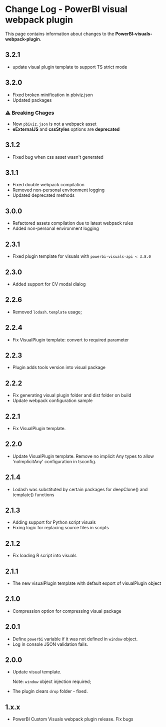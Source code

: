 # Change Log - PowerBI visual webpack plugin

This page contains information about changes to the **PowerBI-visuals-webpack-plugin**.

## 3.2.1

* update visual plugin template to support TS strict mode 

## 3.2.0
* Fixed broken minification in pbiviz.json
* Updated packages
### **⚠ Breaking Chages**
* Now `pbiviz.json` is not a webpack asset
* **eExternalJS** and **cssStyles** options are **deprecated**

## 3.1.2

* Fixed bug when css asset wasn't generated

## 3.1.1

* Fixed double webpack compilation
* Removed non-personal environment logging
* Updated deprecated methods

## 3.0.0

* Refactored assets compilation due to latest webpack rules
* Added non-personal environment logging

## 2.3.1

* Fixed plugin template for visuals with `powerbi-visuals-api < 3.8.0`

## 2.3.0

* Added support for CV modal dialog

## 2.2.6

* Removed `lodash.template` usage;

## 2.2.4

* Fix VisualPlugin template: convert to required parameter

## 2.2.3

* Plugin adds tools version into visual package

## 2.2.2

* Fix generating visual plugin folder and dist folder on build
* Update webpack configuration sample

## 2.2.1

* Fix VisualPlugin template.

## 2.2.0

* Update VisualPlugin template. Remove no implicit Any types to allow 'noImplicitAny' configuration in tsconfig.

## 2.1.4

* Lodash was substituted by certain packages for deepClone() and template() functions

## 2.1.3

* Adding support for Python script visuals
* Fixing logic for replacing source files in scripts

## 2.1.2

* Fix loading R script into visuals

## 2.1.1

* The new visualPlugin template with default export of visualPlugin object

## 2.1.0

* Compression option for compressing visual package

## 2.0.1

* Define `powerbi` variable if it was not defined in `window` object.
* Log in console JSON validation fails.

## 2.0.0

* Update visual template.

    Note: `window` object injection required;
* The plugin clears `drop` folder - fixed.

## 1.x.x

* PowerBI Custom Visuals webpack plugin release. Fix bugs
